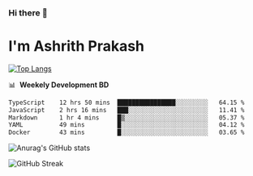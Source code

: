 ### Hi there 👋
# I'm Ashrith Prakash

[![Top Langs](https://github-readme-stats.vercel.app/api/top-langs/?username=xxcheckmatexx&count_private=true&include_all_commits=true&show_icons=true&line_height=20&title_color=FFFFFF&icon_color=FFFFFF&text_color=FFFFFF&bg_color=0D1117&langs_count=8)](https://github.com/anuraghazra/github-readme-stats)

📊 &nbsp;**Weekely Development BD**

<!--START_SECTION:waka-->

```txt
TypeScript    12 hrs 50 mins  ████████████████░░░░░░░░░   64.15 %
JavaScript    2 hrs 16 mins   ███░░░░░░░░░░░░░░░░░░░░░░   11.41 %
Markdown      1 hr 4 mins     █▒░░░░░░░░░░░░░░░░░░░░░░░   05.37 %
YAML          49 mins         █░░░░░░░░░░░░░░░░░░░░░░░░   04.12 %
Docker        43 mins         █░░░░░░░░░░░░░░░░░░░░░░░░   03.65 %
```

<!--END_SECTION:waka-->

![Anurag's GitHub stats](https://github-readme-stats.vercel.app/api?username=xxcheckmatexx&count_private=true&show_icons=true&theme=merko)  

![GitHub Streak](http://github-readme-streak-stats.herokuapp.com?user=xxcheckmatexx&theme=merko&hide_border=true&date_format=M%20j%5B%2C%20Y%5D&fire=DD0E0B)
<br/>
